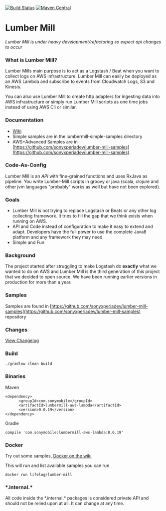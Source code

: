 [![Build Status](https://travis-ci.org/sonyxperiadev/lumber-mill.svg?branch=master)](https://travis-ci.org/sonyxperiadev/lumber-mill) [![Maven Central](https://maven-badges.herokuapp.com/maven-central/com.sonymobile/lumbermill-core/badge.svg)](https://maven-badges.herokuapp.com/maven-central/com.sonymobile/lumbermill-core)
# Lumber Mill

*Lumber Mill is under heavy development/refactoring so expect api changes to occur*

### What is Lumber Mill?
Lumber Mills main purpose is to act as a Logstash / Beat when you want to collect logs on AWS infrastructure.
Lumber Mill can easily be deployed as an AWS Lambda and subscribe to events from Cloudwatch Logs, S3 and Kinesis.

You can also use Lumber Mill to create http adapters for ingesting data into AWS infrastructure or simply run Lumber Mill 
scripts as one time jobs instead of using AWS Cli or similar.

### Documentation
* [Wiki](https://github.com/sonyxperiadev/lumber-mill/wiki/)
* Simple samples are in the lumbermill-simple-samples directory
* AWS+Advanced Samples are in  [https://github.com/sonyxperiadev/lumber-mill-samples](https://github.com/sonyxperiadev/lumber-mill-samples)

### Code-As-Config
Lumber Mill is an *API* with fine-grained functions and uses RxJava as pipeline. You write Lumber-Mill scripts in groovy or java (scala, clojure and other jvm languages "probably" works as well but have not been explored).

### Goals
* Lumber Mill is not trying to replace Logstash or Beats or any other log collecting framework. 
It tries to fill the gap that we think exists when running on AWS.
* API and Code instead of configuration to make it easy to extend and adapt. Developers have the full power to 
use the complete Java8 platform and any framework they may need.
* Simple and Fun

### Background
The project started after struggling to make Logstash do **exactly** what we wanted to do on AWS and
Lumber Mill is the third generation of this project that we decided to open source. We have been running
earlier versions in production for more than a year.

### Samples
Samples are found in [https://github.com/sonyxperiadev/lumber-mill-samples](https://github.com/sonyxperiadev/lumber-mill-samples) repository


### Changes
[View Changelog](CHANGELOG.md)

### Build

    ./gradlew clean build
    
### Binaries

Maven

    <dependency>
          <groupId>com.sonymobile</groupId>
          <artifactId>lumbermill-aws-lambda</artifactId>
          <version>0.0.19</version>
    </dependency>

Gradle

    compile 'com.sonymobile:lumbermill-aws-lambda:0.0.19'
    
### Docker

Try out some samples, [Docker on the wiki](https://github.com/sonyxperiadev/lumber-mill/wiki/0.1.-Run-with-docker)

This will run and list available samples you can run

    docker run lifelog/lumber-mill 
    
### \*.internal.\*

All code inside the \*.internal.\* packages is considered private API and should not be relied upon at all. It can change at any time.
    
